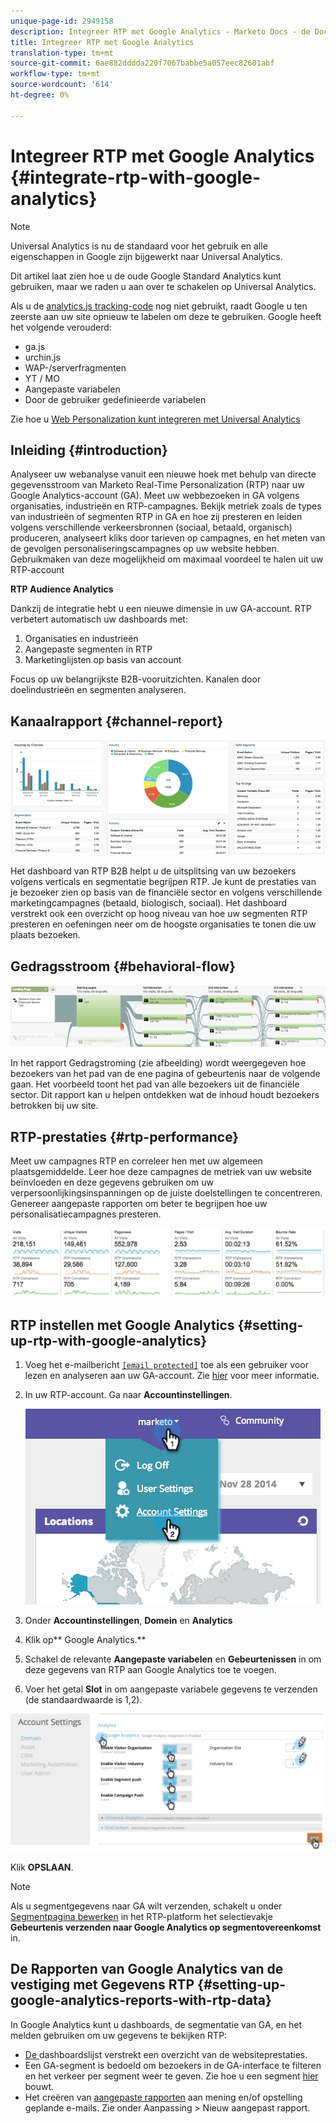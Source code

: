 ```yaml
---
unique-page-id: 2949158
description: Integreer RTP met Google Analytics - Marketo Docs - de Documentatie van het Product
title: Integreer RTP met Google Analytics
translation-type: tm+mt
source-git-commit: 6ae882dddda220f7067babbe5a057eec82601abf
workflow-type: tm+mt
source-wordcount: '614'
ht-degree: 0%

---
```



# Integreer RTP met Google Analytics {#integrate-rtp-with-google-analytics}

>[!NOTE]
>
>Universal Analytics is nu de standaard voor het gebruik en alle eigenschappen in Google zijn bijgewerkt naar Universal Analytics.
>
>Dit artikel laat zien hoe u de oude Google Standard Analytics kunt gebruiken, maar we raden u aan over te schakelen op Universal Analytics.
>
>Als u de [analytics.js tracking-code](https://developers.google.com/analytics/devguides/collection/analyticsjs/) nog niet gebruikt, raadt Google u ten zeerste aan uw site opnieuw te labelen om deze te gebruiken. Google heeft het volgende verouderd:
>
>* ga.js
>* urchin.js
>* WAP-/serverfragmenten
>* YT / MO
>* Aangepaste variabelen
>* Door de gebruiker gedefinieerde variabelen

>
>
Zie hoe u [Web Personalization kunt integreren met Universal Analytics](integrate-rtp-with-google-universal-analytics.md)

## Inleiding {#introduction}

Analyseer uw webanalyse vanuit een nieuwe hoek met behulp van directe gegevensstroom van Marketo Real-Time Personalization (RTP) naar uw Google Analytics-account (GA). Meet uw webbezoeken in GA volgens organisaties, industrieën en RTP-campagnes. Bekijk metriek zoals de types van industrieën of segmenten RTP in GA en hoe zij presteren en leiden volgens verschillende verkeersbronnen (sociaal, betaald, organisch) produceren, analyseert kliks door tarieven op campagnes, en het meten van de gevolgen personaliseringscampagnes op uw website hebben. Gebruikmaken van deze mogelijkheid om maximaal voordeel te halen uit uw RTP-account

**RTP Audience Analytics**

Dankzij de integratie hebt u een nieuwe dimensie in uw GA-account. RTP verbetert automatisch uw dashboards met:

1. Organisaties en industrieën
1. Aangepaste segmenten in RTP
1. Marketinglijsten op basis van account

Focus op uw belangrijkste B2B-vooruitzichten. Kanalen door doelindustrieën en segmenten analyseren.

## Kanaalrapport {#channel-report}

![](assets/image2014-11-28-16-3a39-3a28.png)

Het dashboard van RTP B2B helpt u de uitsplitsing van uw bezoekers volgens verticals en segmentatie begrijpen RTP. Je kunt de prestaties van je bezoeker zien op basis van de financiële sector en volgens verschillende marketingcampagnes (betaald, biologisch, sociaal). Het dashboard verstrekt ook een overzicht op hoog niveau van hoe uw segmenten RTP presteren en oefeningen neer om de hoogste organisaties te tonen die uw plaats bezoeken.

## Gedragsstroom {#behavioral-flow}

![](assets/image2014-11-28-16-3a40-3a43.png)

In het rapport Gedragstroming (zie afbeelding) wordt weergegeven hoe bezoekers van het pad van de ene pagina of gebeurtenis naar de volgende gaan. Het voorbeeld toont het pad van alle bezoekers uit de financiële sector. Dit rapport kan u helpen ontdekken wat de inhoud houdt bezoekers betrokken bij uw site.

## RTP-prestaties {#rtp-performance}

Meet uw campagnes RTP en correleer hen met uw algemeen plaatsgemiddelde. Leer hoe deze campagnes de metriek van uw website beïnvloeden en deze gegevens gebruiken om uw verpersoonlijkingsinspanningen op de juiste doelstellingen te concentreren. Genereer aangepaste rapporten om beter te begrijpen hoe uw personalisatiecampagnes presteren.

![](assets/image2014-11-28-16-3a47-3a0.png)

## RTP instellen met Google Analytics {#setting-up-rtp-with-google-analytics}

1. Voeg het e-mailbericht [`[email protected]`](https://docs.marketo.com/cdn-cgi/l/email-protection#0674727628616734466b67746d6372692865696b) toe als een gebruiker voor lezen en analyseren aan uw GA-account. Zie [hier](https://support.google.com/analytics/answer/2884495?hl=en) voor meer informatie.
1. In uw RTP-account. Ga naar **Accountinstellingen**.

   ![](assets/image2014-11-28-16-3a54-3a40.png)

1. Onder **Accountinstellingen**, **Domein** en **Analytics**
1. Klik op** Google Analytics.**
1. Schakel de relevante **Aangepaste variabelen** en **Gebeurtenissen** in om deze gegevens van RTP aan Google Analytics toe te voegen.
1. Voer het getal **Slot** in om aangepaste variabele gegevens te verzenden (de standaardwaarde is 1,2).

![](assets/image2014-11-28-17-3a0-3a17.png)

Klik **OPSLAAN**.

>[!NOTE]
>
>Als u segmentgegevens naar GA wilt verzenden, schakelt u onder [Segmentpagina bewerken](/help/marketo/product-docs/web-personalization/using-web-segments/create-a-basic-web-segment.md) in het RTP-platform het selectievakje **Gebeurtenis verzenden naar Google Analytics op segmentovereenkomst** in.

## De Rapporten van Google Analytics van de vestiging met Gegevens RTP {#setting-up-google-analytics-reports-with-rtp-data}

In Google Analytics kunt u dashboards, de segmentatie van GA, en het melden gebruiken om uw gegevens te bekijken RTP:

* [De ](https://support.google.com/analytics/answer/1068216?hl=en) dashboardslijst verstrekt een overzicht van de websiteprestaties.
* Een GA-segment is bedoeld om bezoekers in de GA-interface te filteren en het verkeer per segment weer te geven. Zie hoe u een segment [hier](https://support.google.com/analytics/answer/3124493?hl=en) bouwt.
* Het creëren van [aangepaste rapporten](https://support.google.com/analytics/answer/1033013?hl=en) aan mening en/of opstelling geplande e-mails. Zie onder Aanpassing > Nieuw aangepast rapport.
